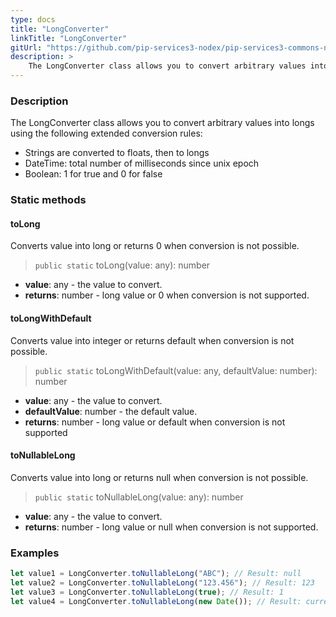 ```yaml
---
type: docs
title: "LongConverter"
linkTitle: "LongConverter"
gitUrl: "https://github.com/pip-services3-nodex/pip-services3-commons-nodex"
description: > 
    The LongConverter class allows you to convert arbitrary values into longs using extended conversion rules.
---
```


### Description

The LongConverter class allows you to convert arbitrary values into longs using the following extended conversion rules:

- Strings are converted to floats, then to longs
- DateTime: total number of milliseconds since unix epoсh   
- Boolean: 1 for true and 0 for false

### Static methods

#### toLong
Converts value into long or returns 0 when conversion is not possible.

> `public static` toLong(value: any): number

- **value**: any - the value to convert.
- **returns**: number - long value or 0 when conversion is not supported.

#### toLongWithDefault
Converts value into integer or returns default when conversion is not possible.

> `public static` toLongWithDefault(value: any, defaultValue: number): number

- **value**: any - the value to convert.
- **defaultValue**: number - the default value.
- **returns**: number - long value or default when conversion is not supported

#### toNullableLong
Converts value into long or returns null when conversion is not possible.

> `public static` toNullableLong(value: any): number

- **value**: any - the value to convert.
- **returns**: number - long value or null when conversion is not supported.

### Examples

```typescript
let value1 = LongConverter.toNullableLong("ABC"); // Result: null
let value2 = LongConverter.toNullableLong("123.456"); // Result: 123
let value3 = LongConverter.toNullableLong(true); // Result: 1
let value4 = LongConverter.toNullableLong(new Date()); // Result: current milliseconds (E.g. 1619869474907)

```
